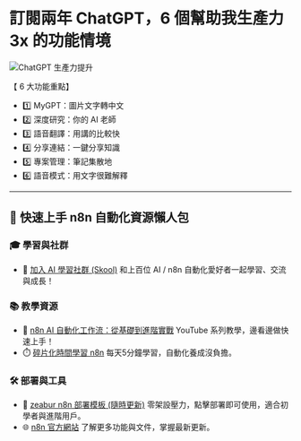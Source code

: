 # 訂閱兩年 ChatGPT，6 個幫助我生產力 3x 的功能情境

![ChatGPT 生產力提升](https://github.com/qwedsazxc78/ai-automation-n8n/blob/main/n8n/32-7-tips-chatgpt/cover.png?raw=true)

【 6 大功能重點】

* 1️⃣ MyGPT：圖片文字轉中文
* 2️⃣ 深度研究：你的 AI 老師
* 3️⃣ 語音翻譯：用講的比較快
* 4️⃣ 分享連結：一鍵分享知識
* 5️⃣ 專案管理：筆記集散地
* 6️⃣ 語音模式：用文字很難解釋

---

## 🚀 快速上手 n8n 自動化資源懶人包

### 🎓 學習與社群

* 🔗 [加入 AI 學習社群 (Skool)](https://www.skool.com/ai-brain-alex/about?ref=5dde9b20e8e7432aa9a01df6e89685f4)
  和上百位 AI / n8n 自動化愛好者一起學習、交流與成長！

### 📚 教學資源

* 🎥 [n8n AI 自動化工作流：從基礎到進階實戰](https://youtube.com/playlist?list=PLUf88uk7T54I83MBdbuXgUuA8rVklF4FA&si=wHsQw8YJu-erSdLd)
  YouTube 系列教學，邊看邊做快速上手！
* ⏱️ [碎片化時間學習 n8n](https://youtube.com/playlist?list=PLUf88uk7T54Iv6LV2NFgdTghaX2cPhtgH&si=G3gj2qn179ZFUqAZ)
  每天5分鐘學習，自動化養成沒負擔。

### 🛠️ 部署與工具

* 🧩 [zeabur n8n 部署模板 (隨時更新)](https://zeabur.com/zh-TW/templates/0TUVZ7?referralCode=qwedsazxc78)
  零架設壓力，點擊部署即可使用，適合初學者與進階用戶。
* 🌐 [n8n 官方網站](https://n8n.io/)
  了解更多功能與文件，掌握最新更新。

